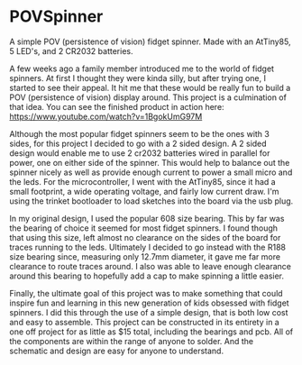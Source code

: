
# POVSpinner
A simple POV (persistence of vision) fidget spinner. Made with an AtTiny85, 5 LED's, and 2 CR2032 batteries.

A few weeks ago a family member introduced me to the world of fidget spinners. At first I thought they were kinda silly, but after trying one, I started to see their appeal. It hit me that these would be really fun to build a POV (persistence of vision) display around. This project is a culmination of that idea. You can see the finished product in action here: https://www.youtube.com/watch?v=1BgokUmG97M 

Although the most popular fidget spinners seem to be the ones with 3 sides, for this project I decided to go with a 2 sided design. A 2 sided design would enable me to use 2 cr2032 batteries wired in parallel for power, one on either side of the spinner. This would help to balance out the spinner nicely as well as provide enough current to power a small micro and the leds. For the microcontroller, I went with the AtTiny85, since it had a small footprint, a wide operating voltage, and fairly low current draw. I'm using the trinket bootloader to load sketches into the board via the usb plug.

In my original design, I used the popular 608 size bearing. This by far was the bearing of choice it seemed for most fidget spinners. I found though that using this size, left almost no clearance on the sides of the board for traces running to the leds. Ultimately I decided to go instead with the R188 size bearing since, measuring only 12.7mm diameter, it gave me far more clearance to route traces around. I also was able to leave enough clearance around this bearing to hopefully add a cap to make spinning a little easier.

Finally, the ultimate goal of this project was to make something that could inspire fun and learning in this new generation of kids obsessed with fidget spinners. I did this through the use of a simple design, that is both low cost and easy to assemble. This project can be constructed in its entirety in a one off project for as little as $15 total, including the bearings and pcb. All of the components are within the range of anyone to solder. And the schematic and design are easy for anyone to understand.
